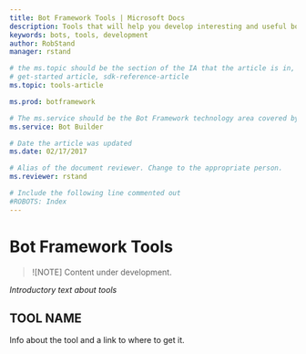 ```yaml
---
title: Bot Framework Tools | Microsoft Docs
description: Tools that will help you develop interesting and useful bots.
keywords: bots, tools, development
author: RobStand
manager: rstand

# the ms.topic should be the section of the IA that the article is in, with the suffix -article. Some examples:
# get-started article, sdk-reference-article
ms.topic: tools-article

ms.prod: botframework

# The ms.service should be the Bot Framework technology area covered by the article, e.g., Bot Builder, LUIS, Azure Bot Service
ms.service: Bot Builder

# Date the article was updated
ms.date: 02/17/2017

# Alias of the document reviewer. Change to the appropriate person.
ms.reviewer: rstand

# Include the following line commented out
#ROBOTS: Index
---
```

# Bot Framework Tools

>![NOTE]
> Content under development.

*Introductory text about tools*

## TOOL NAME

Info about the tool and a link to where to get it.
